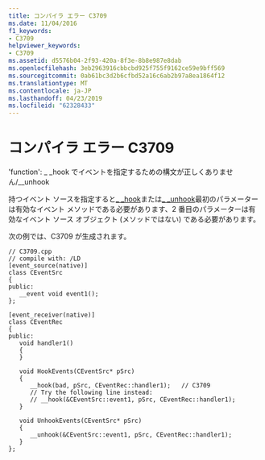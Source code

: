 ```yaml
---
title: コンパイラ エラー C3709
ms.date: 11/04/2016
f1_keywords:
- C3709
helpviewer_keywords:
- C3709
ms.assetid: d5576b04-2f93-420a-8f3e-8b8e987e8dab
ms.openlocfilehash: 3eb2963916cbbcbd925f755f9162ce59e9bff569
ms.sourcegitcommit: 0ab61bc3d2b6cfbd52a16c6ab2b97a8ea1864f12
ms.translationtype: MT
ms.contentlocale: ja-JP
ms.lasthandoff: 04/23/2019
ms.locfileid: "62328433"
---
```

# <a name="compiler-error-c3709"></a>コンパイラ エラー C3709

'function': _ _hook でイベントを指定するための構文が正しくありません/\__unhook

持つイベント ソースを指定すると[_ _hook](../../cpp/hook.md)または[_ _unhook](../../cpp/unhook.md)最初のパラメーターは有効なイベント メソッドである必要があります、2 番目のパラメーターは有効なイベント ソース オブジェクト (メソッドではない) である必要があります。

次の例では、C3709 が生成されます。

```
// C3709.cpp
// compile with: /LD
[event_source(native)]
class CEventSrc
{
public:
   __event void event1();
};

[event_receiver(native)]
class CEventRec
{
public:
   void handler1()
   {
   }

   void HookEvents(CEventSrc* pSrc)
   {
      __hook(bad, pSrc, CEventRec::handler1);   // C3709
      // Try the following line instead:
      // __hook(&CEventSrc::event1, pSrc, CEventRec::handler1);
   }

   void UnhookEvents(CEventSrc* pSrc)
   {
      __unhook(&CEventSrc::event1, pSrc, CEventRec::handler1);
   }
};
```